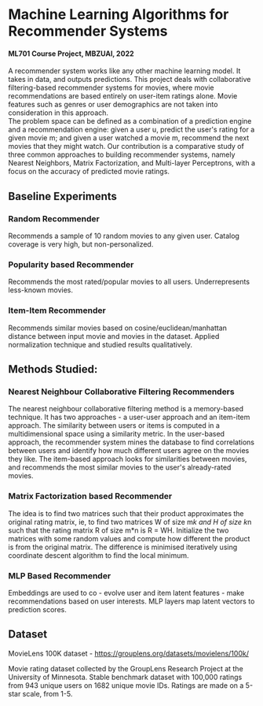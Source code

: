# Machine Learning Algorithms for Recommender Systems
#### ML701 Course Project, MBZUAI, 2022

A recommender system works like any other machine learning model. It takes in data, and outputs predictions. This project deals with collaborative filtering-based recommender systems for movies, where movie recommendations are based entirely on user-item ratings alone. Movie features such as genres or user demographics are not taken into consideration in this approach.   
The problem space can be defined as a combination of a prediction engine and a recommendation engine: given a user u, predict the user's rating for a given movie m; and given a user watched a movie m, recommend the next movies that they might watch. Our contribution is a comparative study of three common approaches to building recommender systems, namely Nearest Neighbors, Matrix Factorization, and Multi-layer Perceptrons, with a focus on the accuracy of predicted movie ratings.

## Baseline Experiments

### Random Recommender
Recommends a sample of 10 random movies to any given user. Catalog coverage  is very high, but non-personalized.

### Popularity based Recommender
Recommends the most rated/popular movies to all users. Underrepresents less-known movies. 

### Item-Item Recommender
Recommends similar movies based on cosine/euclidean/manhattan distance between input movie and movies in the dataset. Applied normalization technique and studied results qualitatively.

## Methods Studied:
### Nearest Neighbour Collaborative Filtering Recommenders
The nearest neighbour collaborative filtering method is a memory-based technique. It has two approaches - a user-user approach and an item-item approach. The similarity between users or items is computed in a multidimensional space using a similarity metric. 
In the user-based approach, the recommender system mines the database to find correlations between users and identify how much different users agree on the movies they like. 
The item-based approach looks for similarities between movies, and recommends the most similar movies to the user's already-rated movies. 

### Matrix Factorization based Recommender
The idea is to find two matrices such that their product approximates the original rating matrix, ie, to find two matrices W of size m*k and H of size k*n such that the rating matrix R of size m*n is  R = WH. Initialize the two matrices with some random values and compute how different the product is from the original matrix. 
The difference is minimised iteratively using coordinate descent algorithm to find the local minimum. 

### MLP Based Recommender
Embeddings are used to co - evolve user and item latent features - make recommendations based on user interests. MLP layers map latent vectors to prediction scores.

## Dataset
MovieLens 100K dataset - https://grouplens.org/datasets/movielens/100k/  

Movie rating dataset collected by the GroupLens Research Project at the University of Minnesota. Stable benchmark dataset with 100,000 ratings from 943 unique users on 1682 unique movie IDs. Ratings are made on a 5-star scale, from 1-5. 
